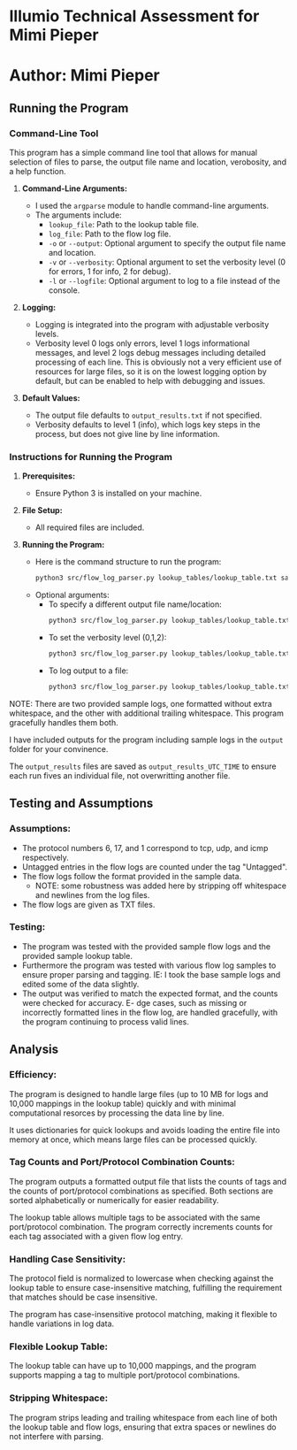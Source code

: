 # Illumio Technical Assessment for Mimi Pieper
# Author: Mimi Pieper

## Running the Program

### Command-Line Tool
This program has a simple command line tool that allows for manual selection of files to parse, the output file name and location, verobosity, and a help function.

1. **Command-Line Arguments:**
   - I used the `argparse` module to handle command-line arguments.
   - The arguments include:
     - `lookup_file`: Path to the lookup table file.
     - `log_file`: Path to the flow log file.
     - `-o` or `--output`: Optional argument to specify the output file name and location.
     - `-v` or `--verbosity`: Optional argument to set the verbosity level (0 for errors, 1 for info, 2 for debug).
     - `-l` or `--logfile`: Optional argument to log to a file instead of the console.

2. **Logging:**
   - Logging is integrated into the program with adjustable verbosity levels. 
   - Verbosity level 0 logs only errors, level 1 logs informational messages, and level 2 logs debug messages including detailed processing of each line. This is obviously not a very efficient use of resources for large files, so it is on the lowest logging option by default, but can be enabled to help with debugging and issues.

3. **Default Values:**
   - The output file defaults to `output_results.txt` if not specified.
   - Verbosity defaults to level 1 (info), which logs key steps in the process, but does not give line by line information.

### Instructions for Running the Program

1. **Prerequisites:**
   - Ensure Python 3 is installed on your machine.

2. **File Setup:**
   - All required files are included.

3. **Running the Program:**
   - Here is the command structure to run the program:
     ```bash
     python3 src/flow_log_parser.py lookup_tables/lookup_table.txt sample_logs/flow_logs.txt
     ```
   - Optional arguments:
     - To specify a different output file name/location:
       ```bash
       python3 src/flow_log_parser.py lookup_tables/lookup_table.txt sample_logs/flow_logs.txt -o custom_output.txt
       ```
     - To set the verbosity level (0,1,2):
       ```bash
       python3 src/flow_log_parser.py lookup_tables/lookup_table.txt sample_logs/flow_logs.txt -v 2
       ```
     - To log output to a file:
       ```bash
       python3 src/flow_log_parser.py lookup_tables/lookup_table.txt sample_logs/flow_logs.txt -l log.txt
       ```

NOTE: There are two provided sample logs, one formatted without extra whitespace, and the other with additional trailing whitespace. This program gracefully handles them both.

I have included outputs for the program including sample logs in the `output` folder for your convinence.

The `output_results` files are saved as `output_results_UTC_TIME` to ensure each run fives an individual file, not overwritting another file.

## Testing and Assumptions
### Assumptions:
- The protocol numbers 6, 17, and 1 correspond to tcp, udp, and icmp respectively.
- Untagged entries in the flow logs are counted under the tag "Untagged".
- The flow logs follow the format provided in the sample data. 
    - NOTE: some robustness was added here by stripping off whitespace and newlines from the log files.
- The flow logs are given as TXT files.

### Testing:
- The program was tested with the provided sample flow logs and the provided sample lookup table.
- Furthermore the program was tested with various flow log samples to ensure proper parsing and tagging. IE: I took the base sample logs and edited some of the data slightly.
- The output was verified to match the expected format, and the counts were checked for accuracy.
E- dge cases, such as missing or incorrectly formatted lines in the flow log, are handled gracefully, with the program continuing to process valid lines.

## Analysis
### Efficiency:
The program is designed to handle large files (up to 10 MB for logs and 10,000 mappings in the lookup table) quickly and with minimal computational resorces by processing the data line by line. 

It uses dictionaries for quick lookups and avoids loading the entire file into memory at once, which means large files can be processed quickly.

### Tag Counts and Port/Protocol Combination Counts:
The program outputs a formatted output file that lists the counts of tags and the counts of port/protocol combinations as specified. Both sections are sorted alphabetically or numerically for easier readability.

The lookup table allows multiple tags to be associated with the same port/protocol combination. The program correctly increments counts for each tag associated with a given flow log entry.

### Handling Case Sensitivity:
The protocol field is normalized to lowercase when checking against the lookup table to ensure case-insensitive matching, fulfilling the requirement that matches should be case insensitive.

The program has case-insensitive protocol matching, making it flexible to handle variations in log data.

### Flexible Lookup Table:
The lookup table can have up to 10,000 mappings, and the program supports mapping a tag to multiple port/protocol combinations.

### Stripping Whitespace:
The program strips leading and trailing whitespace from each line of both the lookup table and flow logs, ensuring that extra spaces or newlines do not interfere with parsing.
